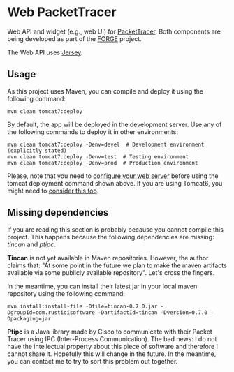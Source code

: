 # Web PacketTracer

Web API and widget (e.g., web UI) for [PacketTracer](https://www.netacad.com/web/about-us/cisco-packet-tracer). Both components are being developed as part of the [FORGE](http://ict-forge.eu/) project.


The Web API uses [Jersey](https://jersey.java.net/documentation/latest/user-guide.html).


## Usage

As this project uses Maven, you can compile and deploy it using the following command:

    mvn clean tomcat7:deploy

By default, the app will be deployed in the development server.
Use any of the following commands to deploy it in other environments:

    mvn clean tomcat7:deploy -Denv=devel  # Development environment (explicitly stated)
    mvn clean tomcat7:deploy -Denv=test  # Testing environment
    mvn clean tomcat7:deploy -Denv=prod  # Production environment


Please, note that you need to [configure your web server](http://www.mkyong.com/maven/how-to-deploy-maven-based-war-file-to-tomcat/) before using the tomcat deployment command shown above.
If you are using Tomcat6, you might need to [consider this too](http://stackoverflow.com/questions/8726987/cant-access-tomcat-6-manager-app).


## Missing dependencies

If you are reading this section is probably because you cannot compile this project.
This happens because the following dependencies are missing: _tincan_ and _ptipc_.

__Tincan__ is not yet available in Maven repositories.
However, the author claims that: "At some point in the future we plan to make the maven artifacts available via some publicly available repository".
Let's cross the fingers.

In the meantime, you can install their latest jar in your local maven repository using the following command:

    mvn install:install-file -Dfile=tincan-0.7.0.jar -DgroupId=com.rusticisoftware -DartifactId=tincan -Dversion=0.7.0 -Dpackaging=jar


__Ptipc__ is a Java library made by Cisco to communicate with their Packet Tracer using IPC (Inter-Process Communication).
The bad news: I do not have the intellectual property about this piece of software and therefore I cannot share it.
Hopefully this will change in the future.
In the meantime, you can contact me to try to sort this problem out together.
